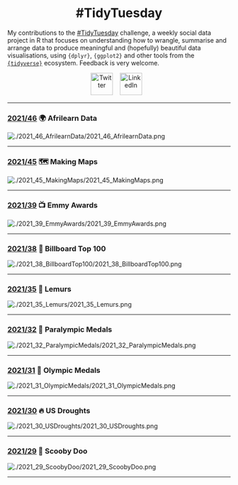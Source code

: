 <h1 align="center">
  #TidyTuesday
</h1>

My contributions to the [#TidyTuesday](https://github.com/rfordatascience/tidytuesday) challenge, a weekly social data project in R that focuses on understanding how to wrangle, summarise and arrange data to produce meaningful and (hopefully) beautiful data visualisations, using `{dplyr}`, `{ggplot2}` and other tools from the [`{tidyverse}`](https://www.tidyverse.org/) ecosystem. Feedback is very welcome.

<div align="center">
<a href="https://twitter.com/JoshCopping"><img alt="Twitter" src="https://cdn-icons-png.flaticon.com/512/145/145812.png" width="50" height="50"></a>&nbsp;&nbsp;&nbsp;
<a href="https://www.linkedin.com/in/joshua-copping/"><img alt="LinkedIn" src="https://cdn-icons-png.flaticon.com/512/145/145807.png" width="50" height="50"></a>&nbsp;&nbsp;&nbsp;
</div>

***

### [2021/46](https://github.com/JoshuaCopping/TidyTuesday/tree/main/2021_46_AfrilearnData) 🌍 Afrilearn Data
![./2021_46_AfrilearnData/2021_46_AfrilearnData.png](https://github.com/JoshuaCopping/TidyTuesday/blob/main/2021_46_AfrilearnData/2021_46_AfrilearnData.png?raw=true)

***

### [2021/45](https://github.com/JoshuaCopping/TidyTuesday/tree/main/2021_45_MakingMaps) 🗺️ Making Maps
![./2021_45_MakingMaps/2021_45_MakingMaps.png](https://github.com/JoshuaCopping/TidyTuesday/blob/main/2021_45_MakingMaps/2021_45_MakingMaps.png?raw=true)

****
### [2021/39](https://github.com/JoshuaCopping/TidyTuesday/tree/main/2021_39_EmmyAwards) 📺 Emmy Awards
![./2021_39_EmmyAwards/2021_39_EmmyAwards.png](https://github.com/JoshuaCopping/TidyTuesday/blob/main/2021_39_EmmyAwards/2021_39_EmmyAwards.png?raw=true)

****

### [2021/38](https://github.com/JoshuaCopping/TidyTuesday/tree/main/2021_38_BillboardTop100) 🎵 Billboard Top 100
![./2021_38_BillboardTop100/2021_38_BillboardTop100.png](https://github.com/JoshuaCopping/TidyTuesday/blob/main/2021_38_BillboardTop100/2021_38_BillboardTop100.png?raw=true)

***

### [2021/35](https://github.com/JoshuaCopping/TidyTuesday/tree/main/2021_35_Lemurs) 🐒 Lemurs
![./2021_35_Lemurs/2021_35_Lemurs.png](https://github.com/JoshuaCopping/TidyTuesday/blob/main/2021_35_Lemurs/2021_35_Lemurs.png?raw=true)

***

### [2021/32](https://github.com/JoshuaCopping/TidyTuesday/tree/main/2021_32_ParalympicMedals) 🥇 Paralympic Medals
![./2021_32_ParalympicMedals/2021_32_ParalympicMedals.png](https://github.com/JoshuaCopping/TidyTuesday/blob/main/2021_32_ParalympicMedals/2021_32_ParalympicMedals.png?raw=true)

***

### [2021/31](https://github.com/JoshuaCopping/TidyTuesday/tree/main/2021_31_OlympicMedals) 🥇 Olympic Medals
![./2021_31_OlympicMedals/2021_31_OlympicMedals.png](https://github.com/JoshuaCopping/TidyTuesday/blob/main/2021_31_OlympicMedals/2021_31_OlympicMedals.png?raw=true)

***

### [2021/30](https://github.com/JoshuaCopping/TidyTuesday/tree/main/2021_30_USDroughts) 🔥 US Droughts
![./2021_30_USDroughts/2021_30_USDroughts.png](https://github.com/JoshuaCopping/TidyTuesday/blob/main/2021_30_USDroughts/2021_30_USDroughts.png?raw=true)

***

### [2021/29](https://github.com/JoshuaCopping/TidyTuesday/tree/main/2021_29_ScoobyDoo) 👻 Scooby Doo
![./2021_29_ScoobyDoo/2021_29_ScoobyDoo.png](https://github.com/JoshuaCopping/TidyTuesday/blob/main/2021_29_ScoobyDoo/2021_29_ScoobyDoo.png?raw=true)

***
